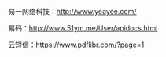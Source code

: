 易一网络科技：http://www.yeayee.com/

易码：http://www.51ym.me/User/apidocs.html

云短信：https://www.pdflibr.com/?page=1